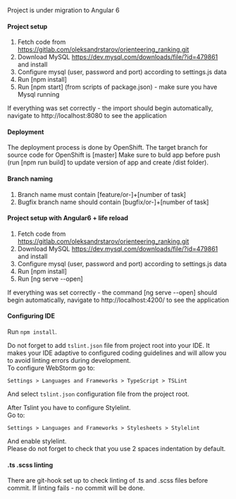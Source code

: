 Project is under migration to Angular 6

#### Project setup

1. Fetch code from https://gitlab.com/oleksandrstarov/orienteering_ranking.git 
2. Download MySQL https://dev.mysql.com/downloads/file/?id=479861 and install
3. Configure mysql (user, password and port) according to settings.js data
4. Run [npm install]
5. Run [npm start] (from scripts of package.json) - make sure you have Mysql running

If everything was set correctly - the import should begin automatically,
navigate to http://localhost:8080 to see the application

#### Deployment
The deployment process is done by OpenShift.
The target branch for source code for OpenShift is [master]
Make sure to buld app before push (run [npm run build] to update version of app and create /dist folder).  


#### Branch naming

 1. Branch name must contain [feature/or-]+[number of task]
 2. Bugfix branch name should contain [bugfix/or-]+[number of task]

#### Project setup with Angular6 + life reload

 1. Fetch code from https://gitlab.com/oleksandrstarov/orienteering_ranking.git 
 2. Download MySQL https://dev.mysql.com/downloads/file/?id=479861 and install
 3. Configure mysql (user, password and port) according to settings.js data
 4. Run [npm install]
 5. Run [ng serve --open]

If everything was set correctly - the command [ng serve --open] should begin automatically,
navigate to http://localhost:4200/ to see the application


#### Configuring IDE
Run `npm install`. 

Do not forget to add `tslint.json` file from project root into your IDE. It makes your IDE adaptive to configured coding guidelines and will allow you to avoid linting errors during development.  
To configure WebStorm go to:
```
Settings > Languages and Frameworks > TypeScript > TSLint
```
And select `tslint.json` configuration file from the project root.

After Tslint you have to configure Stylelint.  
Go to:
```
Settings > Languages and Frameworks > Stylesheets > Stylelint
```
And enable stylelint.  
Please do not forget to check that you use 2 spaces indentation by default.

#### .ts .scss linting

There are git-hook set up to check linting of .ts and .scss files before commit. If linting fails - no commit will be done.
